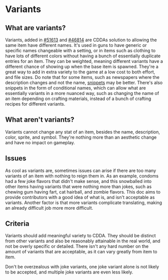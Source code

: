 # Variants

## What are variants?

Variants, added in [#51613](https://github.com/CleverRaven/Cataclysm-DDA/pull/51613) and [#46814](https://github.com/CleverRaven/Cataclysm-DDA/pull/46814) are CDDAs solution to allowing the same item have different names. It's used in guns to have generic or specific names changeable with a setting, or in items such as clothing to have lots of different colors without having a bunch of essentially duplicate entries for an item. They can be weighted, meaning different variants have a different chance of showing up when the base item is spawned. They're a great way to add in extra variety to the game at a low cost to both effort, and file sizes. Do note that for some items, such as newspapers where the description changes and not the name, [snippets](../JSON/JSON_INFO.md#snippets) may be better. There's also snippets in the form of conditional names, which can allow what are essentially variants in a more nuanced way, such as changing the name of an item depending on crafting materials, instead of a bunch of crafting recipes for different variants.  

## What aren't variants?

Variants cannot change any stat of an item, besides the name, description, color, sprite, and symbol. They're nothing more than an aesthetic change and have no impact on gameplay. 

## Issues

As cool as variants are, sometimes issues can arise if there are too many variants of an item with nothing to reign them in. As an example, condoms had a few joke flavors that didn't make sense, and this snowballed into other items having variants that were nothing more than jokes, such as chewing gum having fart, cat hairball, and zombie flavors. This doc aims to provide contributors with a good idea of what is, and isn't acceptable as variants. Another factor is that more variants complicate translating, making an already difficult job more more difficult.

## Criteria 

Variants should add meaningful variety to CDDA. They should be distinct from other variants and also be reasonably attainable in the real world, and not be overly specific or detailed. There isn't any hard number on the amount of variants that are acceptable, as it can vary greatly from item to item. 

Don't be overzealous with joke variants, one joke variant alone is not likely to be accepted, and multiple joke variants are even less likely.

